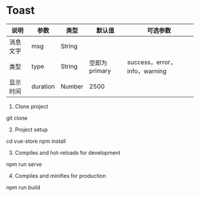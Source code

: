 # Toast

  | 说明 |参数|类型|默认值|可选参数|
  |-|-|-|-|-|
  |消息文字 |msg|String| |
  |类型|type|String| 空即为primary | success，error，info，warning|
  |显示时间 |duration|Number| 2500 |

  1. Clone project

  git clone 
  
  2. Project setup

  cd vue-store
  npm install

  3. Compiles and hot-reloads for development

  npm run serve

  4. Compiles and minifies for production

  npm run build
